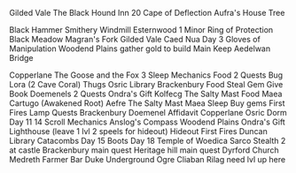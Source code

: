 Gilded Vale
  The Black Hound Inn
    20 Cape of Deflection
  Aufra's House
  Tree
  <!-- Temple of Eothas (r m l r)
    Day 1 Minor Ring of Deflection -->
  Black Hammer Smithery
  Windmill
Esternwood
  1 Minor Ring of Protection
Black Meadow
Magran's Fork
Gilded Vale
Caed Nua Day
  3 Gloves of Manipulation
Woodend Plains
  gather gold to build Main Keep
Aedelwan Bridge

Copperlane
  The Goose and the Fox
    3 Sleep Mechanics Food
    2 Quests
  Bug
  Lora (2 Cave Coral)
  Thugs
  Osric
  Library
Brackenbury
  Food
  Steal Gem
  Give Book
  Doemenels
    2 Quests
Ondra's Gift
  Kolfecg
  The Salty Mast
    Food
    Maea
  Cartugo (Awakened Root)
  Aefre
  The Salty Mast
    Maea
    Sleep
    Buy gems
First Fires
  Lamp
  Quests
Brackenbury
  Doemenel
  Affidavit
Copperlane
  Osric
  Dorm Day 11 14 Scroll Mechanics
Anslog's Compass
Woodend Plains
Ondra's Gift
  Lighthouse (leave 1 lvl 2 speels for hideout)
  Hideout
First Fires
  Duncan
Library
Catacombs
  Day 15 Boots
  Day 18 Temple of Woedica Sarco
Stealth 2 at castle
Brackenbury main quest
Heritage hill main quest
Dyrford
  Church
  Medreth
  Farmer
  Bar
  Duke
  Underground
  Ogre
  Cliaban Rilag need lvl up here